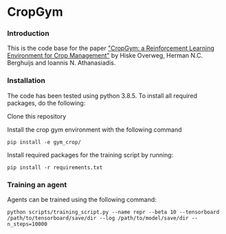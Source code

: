 # CropGym

### Introduction
This is the code base for the paper ["CropGym: a Reinforcement Learning Environment for Crop Management"](https://arxiv.org/abs/2104.04326) by Hiske Overweg, Herman N.C. Berghuijs and Ioannis N. Athanasiadis. 

### Installation
The code has been tested using python 3.8.5. To install all required packages, do the following:

Clone this repository

Install the crop gym environment with the following command
    
```
pip install -e gym_crop/
```

Install required packages for the training script by running:
    
```
pip install -r requirements.txt
```

### Training an agent
Agents can be trained using the following command:
```
python scripts/training_script.py --name repr --beta 10 --tensorboard /path/to/tensorboard/save/dir --log /path/to/model/save/dir --n_steps=10000
```